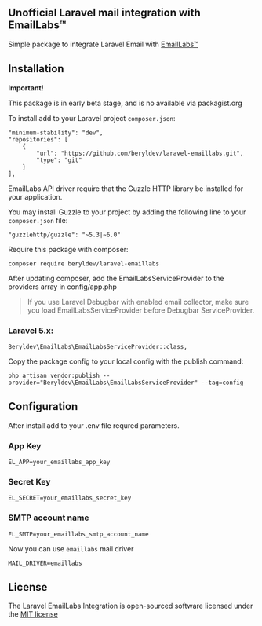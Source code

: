 ## Unofficial Laravel mail integration with EmailLabs&trade;
Simple package to integrate Laravel Email with [EmailLabs&trade;](http://emaillabs.io)

## Installation

**Important!**

This package is in early beta stage, and is no available via packagist.org

To install add to your Laravel project `composer.json`:
```
"minimum-stability": "dev",
"repositories": [
    {
        "url": "https://github.com/beryldev/laravel-emaillabs.git",
        "type": "git"
    }
],
```

EmailLabs API driver require that the Guzzle HTTP library be installed for your application. 

You may install Guzzle to your project by adding the following line to your `composer.json` file:
```
"guzzlehttp/guzzle": "~5.3|~6.0"
```

Require this package with composer:

```
composer require beryldev/laravel-emaillabs
```

After updating composer, add the EmailLabsServiceProvider to the providers array in config/app.php
> If you use Laravel Debugbar with enabled email collector, make sure you load EmailLabsServiceProvider before Debugbar ServiceProvider.

### Laravel 5.x:

```
Beryldev\EmailLabs\EmailLabsServiceProvider::class,
```

Copy the package config to your local config with the publish command:

```
php artisan vendor:publish --provider="Beryldev\EmailLabs\EmailLabsServiceProvider" --tag=config
```

## Configuration

After install add to your .env file requred parameters.

### App Key

```
EL_APP=your_emaillabs_app_key
```

### Secret Key

```
EL_SECRET=your_emaillabs_secret_key
```

### SMTP account name

```
EL_SMTP=your_emaillabs_smtp_account_name
```

Now you can use `emaillabs` mail driver

```
MAIL_DRIVER=emaillabs
```

## License

The Laravel EmailLabs Integration is open-sourced software licensed under the [MIT license](http://opensource.org/licenses/MIT)